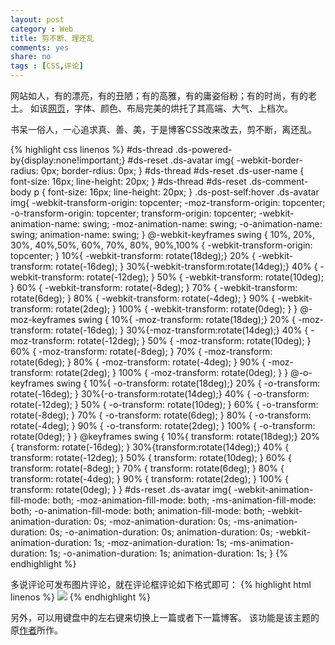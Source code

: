 ```yaml
---
layout: post 
category : Web
title: 剪不断、理还乱
comments: yes
share: no
tags : [CSS,评论]
---
```


网站如人，有的漂亮，有的丑陋；有的高雅，有的庸姿俗粉；有的时尚，有的老土。
如该[网页](http://aquaraile.fr/en/)，字体、颜色、布局完美的烘托了其高端、大气、上档次。

书呆一俗人，一心追求真、善、美，于是博客CSS改来改去，剪不断，离还乱。

{% highlight css linenos %}
#ds-thread .ds-powered-by{display:none!important;}
#ds-reset .ds-avatar img{
	-webkit-border-radius: 0px;
	border-rdius: 0px;
}
#ds-thread #ds-reset .ds-user-name  {
	font-size: 16px;
	line-height: 20px;
}
#ds-thread #ds-reset .ds-comment-body p {
	font-size: 16px;
	line-height: 20px;
}
.ds-post-self:hover .ds-avatar img{
	-webkit-transform-origin: topcenter;
	-moz-transform-origin: topcenter;
	-o-transform-origin: topcenter;
	transform-origin: topcenter;
	-webkit-animation-name: swing;
	-moz-animation-name: swing;
	-o-animation-name: swing;
	animation-name: swing;
}
@-webkit-keyframes swing {
	10%, 20%, 30%, 40%,50%, 60%, 70%, 80%, 90%,100% { -webkit-transform-origin: topcenter; }
	10%{ -webkit-transform: rotate(18deg);}
	20% { -webkit-transform: rotate(-16deg); }
	30%{-webkit-transform:rotate(14deg);}
	40% { -webkit-transform: rotate(-12deg); }
	50% { -webkit-transform: rotate(10deg); }
	60% { -webkit-transform: rotate(-8deg); }
	70% { -webkit-transform: rotate(6deg); }
	80% { -webkit-transform: rotate(-4deg); }
	90% { -webkit-transform: rotate(2deg); }
	100% { -webkit-transform: rotate(0deg); }
}
@-moz-keyframes swing {
	10%{ -moz-transform: rotate(18deg);}
	20% { -moz-transform: rotate(-16deg); }
	30%{-moz-transform:rotate(14deg);}
	40% { -moz-transform: rotate(-12deg); }
	50% { -moz-transform: rotate(10deg); }
	60% { -moz-transform: rotate(-8deg); }
	70% { -moz-transform: rotate(6deg); }
	80% { -moz-transform: rotate(-4deg); }
	90% { -moz-transform: rotate(2deg); }
	100% { -moz-transform: rotate(0deg); }
}
@-o-keyframes swing {
	10%{ -o-transform: rotate(18deg);}
	20% { -o-transform: rotate(-16deg); }
	30%{-o-transform:rotate(14deg);}
	40% { -o-transform: rotate(-12deg); }
	50% { -o-transform: rotate(10deg); }
	60% { -o-transform: rotate(-8deg); }
	70% { -o-transform: rotate(6deg); }
	80% { -o-transform: rotate(-4deg); }
	90% { -o-transform: rotate(2deg); }
	100% { -o-transform: rotate(0deg); }
}
@keyframes swing {
	10%{ transform: rotate(18deg);}
	20% { transform: rotate(-16deg); }
	30%{transform:rotate(14deg);}
	40% { transform: rotate(-12deg); }
	50% { transform: rotate(10deg); }
	60% { transform: rotate(-8deg); }
	70% { transform: rotate(6deg); }
	80% { transform: rotate(-4deg); }
	90% { transform: rotate(2deg); }
	100% { transform: rotate(0deg); }
}
#ds-reset .ds-avatar img{
		-webkit-animation-fill-mode: both;
		-moz-animation-fill-mode: both;
		-ms-animation-fill-mode: both;
		-o-animation-fill-mode: both;
		animation-fill-mode: both;
		-webkit-animation-duration: 0s;
		-moz-animation-duration: 0s;
		-ms-animation-duration: 0s;
		-o-animation-duration: 0s;
		animation-duration: 0s;
		-webkit-animation-duration: 1s;
		-moz-animation-duration: 1s;
		-ms-animation-duration: 1s;
		-o-animation-duration: 1s;
		animation-duration: 1s;
}
{% endhighlight %}

多说评论可发布图片评论，就在评论框评论如下格式即可：
{% highlight html linenos %}
<img src="图片路径"/>
{% endhighlight %}

另外，可以用键盘中的左右键来切换上一篇或者下一篇博客。
该功能是该主题的原[作者](http://yihui.name)所作。

